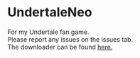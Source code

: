 # UndertaleNeo
For my Undertale fan game.<br>
Please report any issues on the issues tab.<br>
The downloader can be found <a href="http://thepierealm.coffeecup.com/UndertaleNeo/download.html">here.</a>
